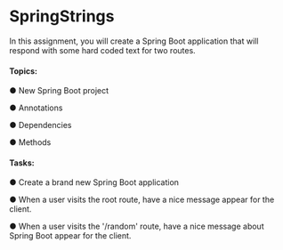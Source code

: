 # SpringStrings

In this assignment, you will create a Spring Boot application that will respond with some hard coded text for two routes.


#### Topics:
● New Spring Boot project

● Annotations

● Dependencies

● Methods

#### Tasks:
● Create a brand new Spring Boot application

● When a user visits the root route, have a nice message appear for the client.

● When a user visits the '/random' route, have a nice message about Spring Boot appear for the client.
